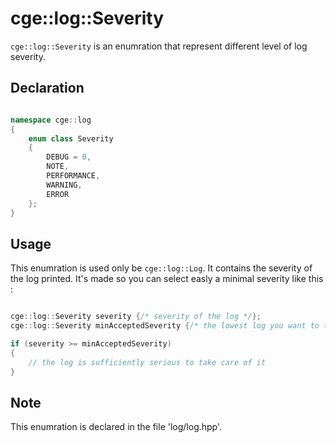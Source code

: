 # cge::log::Severity

`cge::log::Severity` is an enumration that represent different level of log severity.

## Declaration

```cpp

namespace cge::log
{
	enum class Severity
	{
		DEBUG = 0,
		NOTE,
		PERFORMANCE,
		WARNING,
		ERROR
	};
}

```

## Usage

This enumration is used only be `cge::log::Log`. It contains the severity of the log printed. It's made so you can select easly a minimal severity like this :

```cpp

cge::log::Severity severity {/* severity of the log */};
cge::log::Severity minAcceptedSeverity {/* the lowest log you want to take care of */};

if (severity >= minAcceptedSeverity)
{
	// the log is sufficiently serious to take care of it
}


```

## Note

This enumration is declared in the file 'log/log.hpp'.